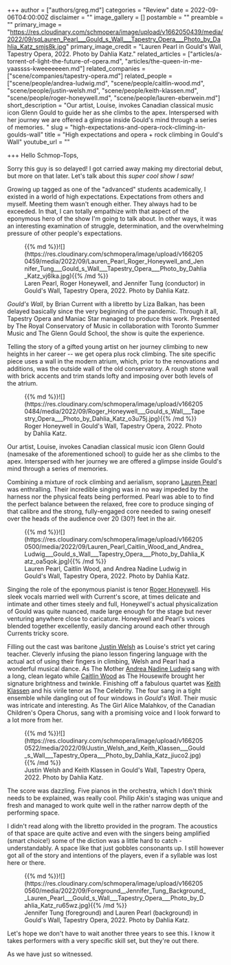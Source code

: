 +++
author = ["authors/greg.md"]
categories = "Review"
date = 2022-09-06T04:00:00Z
disclaimer = ""
image_gallery = []
postamble = ""
preamble = ""
primary_image = "https://res.cloudinary.com/schmopera/image/upload/v1662050439/media/2022/09/sqLauren_Pearl___Gould_s_Wall___Tapestry_Opera___Photo_by_Dahlia_Katz_smjs8k.jpg"
primary_image_credit = "Lauren Pearl in Gould's Wall, Tapestry Opera, 2022. Photo by Dahlia Katz."
related_articles = ["articles/a-torrent-of-light-the-future-of-opera.md", "articles/the-queen-in-me-yaassss-kweeeeeeen.md"]
related_companies = ["scene/companies/tapestry-opera.md"]
related_people = ["scene/people/andrea-ludwig.md", "scene/people/caitlin-wood.md", "scene/people/justin-welsh.md", "scene/people/keith-klassen.md", "scene/people/roger-honeywell.md", "scene/people/lauren-eberwein.md"]
short_description = "Our artist, Louise, invokes Canadian classical music icon Glenn Gould to guide her as she climbs to the apex. Interspersed with her journey we are offered a glimpse inside Gould's mind through a series of memories. "
slug = "high-expectations-and-opera-rock-climing-in-goulds-wall"
title = "High expectations and opera + rock climbing in Gould's Wall"
youtube_url = ""

+++
Hello Schmop-Tops,

Sorry this guy is so delayed! I got carried away making my directorial debut, but more on that later. Let's talk about this _super cool show I saw!_

Growing up tagged as one of the "advanced" students academically, I existed in a world of high expectations. Expectations from others and myself. Meeting them wasn't enough either. They always had to be exceeded. In that, I can totally empathize with that aspect of the eponymous hero of the show I'm going to talk about. In other ways, it was an interesting examination of struggle, determination, and the overwhelming pressure of other people's expectations.

<figure data-type="image">{{% md %}}![](https://res.cloudinary.com/schmopera/image/upload/v1662050459/media/2022/09/Lauren_Pearl_Roger_Honeywell_and_Jennifer_Tung___Gould_s_Wall___Tapestry_Opera___Photo_by_Dahlia_Katz_vj6lka.jpg){{% /md %}}

<figcaption>Laren Pearl, Roger Honeywell, and Jennifer Tung (conductor) in Gould's Wall, Tapestry Opera, 2022. Photo by Dahlia Katz.</figcaption>

</figure>

_Gould's Wall_, by Brian Current with a libretto by Liza Balkan, has been delayed basically since the very beginning of the pandemic. Through it all, Tapestry Opera and Maniac Star managed to produce this work. Presented by The Royal Conservatory of Music in collaboration with Toronto Summer Music and The Glenn Gould School, the show is quite the experience.

Telling the story of a gifted young artist on her journey climbing to new heights in her career -- we get opera plus rock climbing. The site specific piece uses a wall in the modern atrium, which, prior to the renovations and additions, was the outside wall of the old conservatory. A rough stone wall with brick accents and trim stands lofty and imposing over both levels of the atrium.

<figure data-type="image">{{% md %}}![](https://res.cloudinary.com/schmopera/image/upload/v1662050484/media/2022/09/Roger_Honeywell___Gould_s_Wall___Tapestry_Opera___Photo_by_Dahlia_Katz_o3u75j.jpg){{% /md %}}

<figcaption>Roger Honeywell in Gould's Wall, Tapestry Opera, 2022. Photo by Dahlia Katz.</figcaption>

</figure>

Our artist, Louise, invokes Canadian classical music icon Glenn Gould (namesake of the aforementioned school) to guide her as she climbs to the apex. Interspersed with her journey we are offered a glimpse inside Gould's mind through a series of memories.

Combining a mixture of rock climbing and aerialism, soprano [Lauren Pearl](/scene/people/lauren-pearl/) was enthralling. Their incredible singing was in no way impeded by the harness nor the physical feats being performed. Pearl was able to to find the perfect balance between the relaxed, free core to produce singing of that calibre and the strong, fully-engaged core needed to swing oneself over the heads of the audience over 20 (30?) feet in the air.

<figure data-type="image">{{% md %}}![](https://res.cloudinary.com/schmopera/image/upload/v1662050500/media/2022/09/Lauren_Pearl_Caitlin_Wood_and_Andrea_Ludwig___Gould_s_Wall___Tapestry_Opera___Photo_by_Dahlia_Katz_oa5qok.jpg){{% /md %}}

<figcaption>Lauren Pearl, Caitlin Wood, and Andrea Nadine Ludwig in Gould's Wall, Tapestry Opera, 2022. Photo by Dahlia Katz.</figcaption>

</figure>

Singing the role of the eponymous pianist is tenor [Roger Honeywell](/scene/people/roger-honeywell/). His sleek vocals married well with Current's score, at times delicate and intimate and other times steely and full, Honeywell's actual physicalization of Gould was quite nuanced, made large enough for the stage but never venturing anywhere close to caricature. Honeywell and Pearl's voices blended together excellently, easily dancing around each other through Currents tricky score.

Filling out the cast was baritone [Justin Welsh](/scene/people/justin-welsh/) as Louise's strict yet caring teacher. Cleverly infusing the piano lesson fingering language with the actual act of using their fingers in climbing, Welsh and Pearl had a wonderful musical dance. As The Mother [Andrea Nadine Ludwig](/scene/people/andrea-ludwig/) sang with a long, clean legato while [Caitlin Wood](/scene/people/caitlin-wood/) as The Housewife brought her signature brightness and twinkle. Finishing off a fabulous quartet was [Keith Klassen](/scene/people/keith-klassen/) and his virile tenor as The Celebrity. The four sang in a tight ensemble while dangling out of four windows in _Gould's Wall_. Their music was intricate and interesting. As The Girl Alice Malahkov, of the Canadian Children's Opera Chorus, sang with a promising voice and I look forward to a lot more from her.

<figure data-type="image">{{% md %}}![](https://res.cloudinary.com/schmopera/image/upload/v1662050522/media/2022/09/Justin_Welsh_and_Keith_Klassen___Gould_s_Wall___Tapestry_Opera___Photo_by_Dahlia_Katz_jiuco2.jpg){{% /md %}}

<figcaption>Justin Welsh and Keith Klassen in Gould's Wall, Tapestry Opera, 2022. Photo by Dahlia Katz.</figcaption>

</figure>

The score was dazzling. Five pianos in the orchestra, which I don't think needs to be explained, was really cool. Philip Akin's staging was unique and fresh and managed to work quite well in the rather narrow depth of the performing space.

I didn't read along with the libretto provided in the program. The acoustics of that space are quite active and even with the singers being amplified (smart choice!) some of the diction was a little hard to catch - understandably. A space like that just gobbles consonants up. I still however got all of the story and intentions of the players, even if a syllable was lost here or there.

<figure data-type="image">{{% md %}}![](https://res.cloudinary.com/schmopera/image/upload/v1662050560/media/2022/09/Foreground__Jennifer_Tung_Background__Lauren_Pearl___Gould_s_Wall___Tapestry_Opera___Photo_by_Dahlia_Katz_ru65wz.jpg){{% /md %}}

<figcaption>Jennifer Tung (foreground) and Lauren Pearl (background) in Gould's Wall, Tapestry Opera, 2022. Photo by Dahlia Katz.</figcaption>

</figure>

Let's hope we don't have to wait another three years to see this. I know it takes performers with a very specific skill set, but they're out there.

As we have just so witnessed.